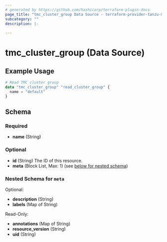 ```yaml
---
# generated by https://github.com/hashicorp/terraform-plugin-docs
page_title: "tmc_cluster_group Data Source - terraform-provider-tanzu-mission-control"
subcategory: ""
description: |-
  
---
```


# tmc_cluster_group (Data Source)



## Example Usage

```terraform
# Read TMC cluster group
data "tmc_cluster_group" "read_cluster_group" {
  name = "default"
}
```

<!-- schema generated by tfplugindocs -->
## Schema

### Required

- **name** (String)

### Optional

- **id** (String) The ID of this resource.
- **meta** (Block List, Max: 1) (see [below for nested schema](#nestedblock--meta))

<a id="nestedblock--meta"></a>
### Nested Schema for `meta`

Optional:

- **description** (String)
- **labels** (Map of String)

Read-Only:

- **annotations** (Map of String)
- **resource_version** (String)
- **uid** (String)


